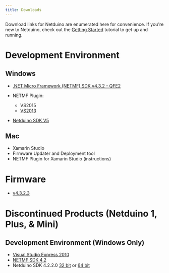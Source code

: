 ```yaml
---
title: Downloads
---
```


Download links for Netduino are enumerated here for convenience. If you're new to Netduino, check out the [Getting Started](../../Getting_Started/) tutorial to get up and running.

# Development Environment

## Windows

* [.NET Micro Framework (NETMF) SDK v4.3.2 - QFE2](http://static.netduino.com/downloads/netmfsdk/v4.3.2-QFE2/MicroFrameworkSDK.MSI)
* NETMF Plugin:
  * VS2015
  * [VS2013](http://static.netduino.com/downloads/netmfsdk/v4.3.2-QFE2/netmfvs2013.vsix)
  
* [Netduino SDK V5](http://static.netduino.com/downloads/netduinosdk/netduinosdk.exe)

## Mac
 
* Xamarin Studio
* Firmware Updater and Deployment tool
* NETMF Plugin for Xamarin Studio (instructions)

# Firmware

* [v4.3.2.3](http://static.netduino.com/downloads/netduinoupdate/NetduinoUpdate_4.3.2.3.zip)


# Discontinued Products (Netduino 1, Plus, & Mini)

## Development Environment (Windows Only)

* [Visual Studio Express 2010](http://www.visualstudio.com/downloads/download-visual-studio-vs#d-csharp-2010-express)
* [NETMF SDK 4.2](http://static.netduino.com/downloads/MicroFrameworkSDK_NETMF42_QFE2.MSI)
* Netduino SDK 4.2.2.0 [32 bit](http://static.netduino.com/downloads/netduinosdk_32bit_NETMF42.exe) or [64 bit](http://static.netduino.com/downloads/netduinosdk_64bit_NETMF42.exe)


